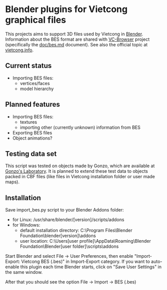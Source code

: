 # Blender plugins for Vietcong graphical files

This projects aims to support 3D files used by Vietcong in [Blender](https://www.blender.org/).
Information about the BES format are shared with
[VC-Browser](https://github.com/sonicpp/VC-Browser) project (specifically the 
[doc/bes.md](https://github.com/sonicpp/VC-Browser/blob/master/doc/bes.md)
document).
See also the official topic at
[vietcong.info](http://www.vietcong.info/portal/forum/viewthread.php?thread_id=1038).

## Current status
* Importing BES files:
  * vertices/faces
  * model hierarchy

## Planned features
* Importing BES files:
  * textures
  * importing other (currently unknown) information from BES
* Exporting BES files
* Object animations?

## Testing data set
This script was tested on objects made by Gonzo, which are available at [Gonzo's Laboratory](http://vietcong.7x.cz/edit-panel/moje-objekty).
It is planned to extend these test data to objects packed in CBF files (like files in Vietcong installation folder or user made maps).

## Installation
Save import\_bes.py script to your Blender Addons folder:
* for Linux: /usr/share/blender/[version]/scripts/addons
* for Windows:
  * default installation directory: C:\Program Files\Blender Foundation\blender\[version]\addons 
  * user location: C:\Users\[user profile]\AppData\Roaming\Blender Foundation\Blender\[user folder]\scripts\addons

Start Blender and select File -> User Preferences, then enable "Import-Export: Vietcong BES (.bes)" in Import-Export category.
If you want to auto-enable this plugin each time Blender starts, click on "Save User Settings" in the same window.

After that you should see the option File -> Import -> BES (.bes)

